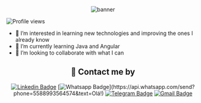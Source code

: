 <span align="center">
  
![banner](https://user-images.githubusercontent.com/60412394/188704257-54925cc1-3801-439e-8e65-a9a7a4e8ef18.png)
  
</span>

<p align="left"> <img src="https://komarev.com/ghpvc/?username=LucSpk&color=green" alt="Profile views" /> </p>

- 👀 I’m interested in learning new technologies and improving the ones I already know
- 🌱 I’m currently learning Java and Angular
- 💞️ I’m looking to collaborate with what I can

<h2 align="center">📲 Contact me by</h2>
<div align="center">

[![Linkedin Badge](https://img.shields.io/badge/-LinkedIn-blue?style=flat-square&logo=Linkedin&logoColor=white&link=https://www.linkedin.com/in/lucalvez/)](https://www.linkedin.com/in/lucalvez/)
[![Whatsapp Badge](https://img.shields.io/badge/-Whatsapp-4CA143?style=flat-square&labelColor=4CA143&logo=whatsapp&logoColor=white&link=https://api.whatsapp.com/send?phone=5588993564574&text=Olá!)](https://api.whatsapp.com/send?phone=5588993564574&text=Olá!)
[![Telegram Badge](https://img.shields.io/badge/-Telegram-1ca0f1?style=flat-square&labelColor=1ca0f1&logo=telegram&logoColor=white&link=https://t.me/luc_alvez)](https://t.me/luc_alvez)
[![Gmail Badge](https://img.shields.io/badge/-Gmail-c14438?style=flat-square&logo=Gmail&logoColor=white&link=mailto:olalvezluc@gmail.com)](mailto:olalvezluc@gmail.com)

</div>

<!---
  
<h2 align="center">📈 My Github Stats</h2>

<div align="center">

  [![Top Langs](https://github-readme-stats.vercel.app/api/top-langs/?username=LucSpk&theme=vue-dark&hide_border=true&layout=compact)](https://github.com/LucSpk?tab=repositories)
  
  [![GitHub Streak](http://github-readme-streak-stats.herokuapp.com?user=LucSpk&theme=vue-dark&hide_border=true)](https://github.com/LucSpk?tab=repositories)
  
</div>



LucSpk/LucSpk is a ✨ special ✨ repository because its `README.md` (this file) appears on your GitHub profile.
You can click the Preview link to take a look at your changes.

<h1 align="center">Hi 👋, I'm Lucas Alves</h1>
--->
